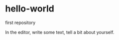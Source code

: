 hello-world
===========

first repository

In the editor, write some text, tell a bit about yourself.
